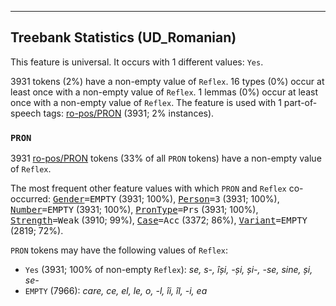 

--------------------------------------------------------------------------------

## Treebank Statistics (UD_Romanian)

This feature is universal.
It occurs with 1 different values: `Yes`.

3931 tokens (2%) have a non-empty value of `Reflex`.
16 types (0%) occur at least once with a non-empty value of `Reflex`.
1 lemmas (0%) occur at least once with a non-empty value of `Reflex`.
The feature is used with 1 part-of-speech tags: [ro-pos/PRON]() (3931; 2% instances).

### `PRON`

3931 [ro-pos/PRON]() tokens (33% of all `PRON` tokens) have a non-empty value of `Reflex`.

The most frequent other feature values with which `PRON` and `Reflex` co-occurred: <tt><a href="Gender.html">Gender</a>=EMPTY</tt> (3931; 100%), <tt><a href="Person.html">Person</a>=3</tt> (3931; 100%), <tt><a href="Number.html">Number</a>=EMPTY</tt> (3931; 100%), <tt><a href="PronType.html">PronType</a>=Prs</tt> (3931; 100%), <tt><a href="Strength.html">Strength</a>=Weak</tt> (3910; 99%), <tt><a href="Case.html">Case</a>=Acc</tt> (3372; 86%), <tt><a href="Variant.html">Variant</a>=EMPTY</tt> (2819; 72%).

`PRON` tokens may have the following values of `Reflex`:

* `Yes` (3931; 100% of non-empty `Reflex`): <em>se, s-, își, -și, și-, -se, sine, și, se-</em>
* `EMPTY` (7966): <em>care, ce, el, le, o, -l, îi, îl, -i, ea</em>

